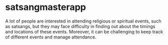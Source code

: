 # satsangmasterapp
A lot of people are interested in attending religious or spiritual  events, such as satsangs, but they may face difficulty in finding  out about the timings and locations of these events. Moreover, it  can be challenging to keep track of different events and manage  attendance. 
